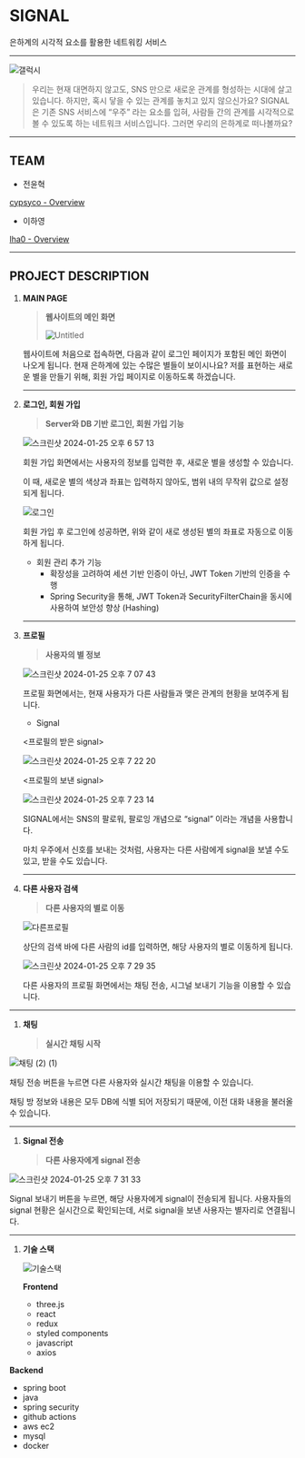 # SIGNAL

은하계의 시각적 요소를 활용한 네트워킹 서비스

---

![갤럭시](https://github.com/lha0/signal/assets/78598160/a7343a74-b7e6-423b-95ab-9b5d56639c5e)

> 우리는 현재 대면하지 않고도, SNS 만으로 새로운 관계를 형성하는 시대에 살고 있습니다. 하지만, 혹시 닿을 수 있는 관계를 놓치고 있지 않으신가요? SIGNAL은 기존 SNS 서비스에 “우주” 라는 요소를 입혀, 사람들 간의 관계를 시각적으로 볼 수 있도록 하는 네트워크 서비스입니다. 그러면 우리의 은하계로 떠나볼까요?

---

## TEAM

-   전윤혁

[cypsyco - Overview](https://github.com/cypsyco)

-   이하영

[lha0 - Overview](https://github.com/lha0)

---

## PROJECT DESCRIPTION

1. **MAIN PAGE**

    > **웹사이트의 메인 화면**
    >
    > ![Untitled](https://github.com/lha0/signal/assets/78598160/537f6e3e-50e1-4bfb-93fe-9099f8822ad9)

    웹사이트에 처음으로 접속하면, 다음과 같이 로그인 페이지가 포함된 메인 화면이 나오게 됩니다. 현재 은하계에 있는 수많은 별들이 보이시나요? 저를 표현하는 새로운 별을 만들기 위해, 회원 가입 페이지로 이동하도록 하겠습니다.

    ***

1. **로그인, 회원 가입**

    > **Server와 DB 기반 로그인, 회원 가입 기능**

    ![스크린샷 2024-01-25 오후 6 57 13](https://github.com/lha0/signal/assets/78598160/61770670-11c3-4c69-972c-20fa755c6c5e)

    회원 가입 화면에서는 사용자의 정보를 입력한 후, 새로운 별을 생성할 수 있습니다.

    이 때, 새로운 별의 색상과 좌표는 입력하지 않아도, 범위 내의 무작위 값으로 설정되게 됩니다.

    ![로그인](https://github.com/lha0/signal/assets/78598160/6aaa8095-7c88-490c-8ce3-8753c7a3eab6)

    회원 가입 후 로그인에 성공하면, 위와 같이 새로 생성된 별의 좌표로 자동으로 이동하게 됩니다.

    - 회원 관리 추가 기능
        - 확장성을 고려하여 세션 기반 인증이 아닌, JWT Token 기반의 인증을 수행
        - Spring Security을 통해, JWT Token과 SecurityFilterChain을 동시에 사용하여 보안성 향상 (Hashing)

    ***

1. **프로필**

    > **사용자의 별 정보**

    ![스크린샷 2024-01-25 오후 7 07 43](https://github.com/lha0/signal/assets/78598160/08bb1af9-d874-4444-a67f-e29a922ffd0f)

    프로필 화면에서는, 현재 사용자가 다른 사람들과 맺은 관계의 현황을 보여주게 됩니다.

    - Signal

    <프로필의 받은 signal>

    ![스크린샷 2024-01-25 오후 7 22 20](https://github.com/lha0/signal/assets/78598160/c4cdc6f3-9ffc-458d-a528-d4f92a04529d)

    <프로필의 보낸 signal>

    ![스크린샷 2024-01-25 오후 7 23 14](https://github.com/lha0/signal/assets/78598160/9aadca01-8da7-4f22-96ab-eb1fa14c10b5)

    SIGNAL에서는 SNS의 팔로워, 팔로잉 개념으로 “signal” 이라는 개념을 사용합니다.

    마치 우주에서 신호를 보내는 것처럼, 사용자는 다른 사람에게 signal을 보낼 수도 있고, 받을 수도 있습니다.

    ***

1. **다른 사용자 검색**

    > **다른 사용자의 별로 이동**

    ![다른프로필](https://github.com/lha0/signal/assets/78598160/ec1864f9-351f-414b-ac30-47c6f5a4630a)

    상단의 검색 바에 다른 사람의 id를 입력하면, 해당 사용자의 별로 이동하게 됩니다.

    ![스크린샷 2024-01-25 오후 7 29 35](https://github.com/lha0/signal/assets/78598160/4b8dafec-baff-4f03-80ff-63452c6828fc)

    다른 사용자의 프로필 화면에서는 채팅 전송, 시그널 보내기 기능을 이용할 수 있습니다.

---

1. **채팅**

    > **실시간 채팅 시작**

![채팅 (2) (1)](https://github.com/lha0/signal/assets/78598160/6b56302c-f083-4e8d-8f44-dfa480cb6531)

채팅 전송 버튼을 누르면 다른 사용자와 실시간 채팅을 이용할 수 있습니다.

채팅 방 정보와 내용은 모두 DB에 식별 되어 저장되기 때문에, 이전 대화 내용을 불러올 수 있습니다.

---

1. **Signal 전송**

    > **다른 사용자에게 signal 전송**

![스크린샷 2024-01-25 오후 7 31 33](https://github.com/lha0/signal/assets/78598160/a44df6e5-4d76-42ec-8499-d8da061bae1c)

Signal 보내기 버튼을 누르면, 해당 사용자에게 signal이 전송되게 됩니다. 사용자들의 signal 현황은 실시간으로 확인되는데, 서로 signal을 보낸 사용자는 별자리로 연결됩니다.

---

1. **기술 스택**

    ![기술스택](https://github.com/lha0/signal/assets/78598160/5173ebcc-4bc0-433e-8e5c-f3672701bb2f)

    **Frontend**

    - three.js
    - react
    - redux
    - styled components
    - javascript
    - axios

**Backend**

-   spring boot
-   java
-   spring security
-   github actions
-   aws ec2
-   mysql
-   docker
